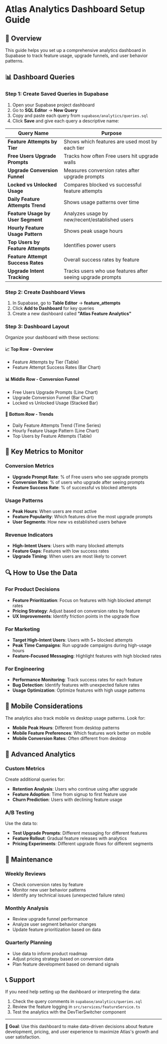 # Atlas Analytics Dashboard Setup Guide

## 🎯 Overview
This guide helps you set up a comprehensive analytics dashboard in Supabase to track feature usage, upgrade funnels, and user behavior patterns.

## 📊 Dashboard Queries

### Step 1: Create Saved Queries in Supabase
1. Open your Supabase project dashboard
2. Go to **SQL Editor** → **New Query**
3. Copy and paste each query from `supabase/analytics/queries.sql`
4. Click **Save** and give each query a descriptive name:

| Query Name | Purpose |
|------------|---------|
| **Feature Attempts by Tier** | Shows which features are used most by each tier |
| **Free Users Upgrade Prompts** | Tracks how often Free users hit upgrade walls |
| **Upgrade Conversion Funnel** | Measures conversion rates after upgrade prompts |
| **Locked vs Unlocked Usage** | Compares blocked vs successful feature attempts |
| **Daily Feature Attempts Trend** | Shows usage patterns over time |
| **Feature Usage by User Segment** | Analyzes usage by new/recent/established users |
| **Hourly Feature Usage Pattern** | Shows peak usage hours |
| **Top Users by Feature Attempts** | Identifies power users |
| **Feature Attempt Success Rates** | Overall success rates by feature |
| **Upgrade Intent Tracking** | Tracks users who use features after seeing upgrade prompts |

### Step 2: Create Dashboard Views
1. In Supabase, go to **Table Editor** → **feature_attempts**
2. Click **Add to Dashboard** for key queries
3. Create a new dashboard called **"Atlas Feature Analytics"**

### Step 3: Dashboard Layout
Organize your dashboard with these sections:

#### 📈 **Top Row - Overview**
- Feature Attempts by Tier (Table)
- Feature Attempt Success Rates (Bar Chart)

#### 📊 **Middle Row - Conversion Funnel**
- Free Users Upgrade Prompts (Line Chart)
- Upgrade Conversion Funnel (Bar Chart)
- Locked vs Unlocked Usage (Stacked Bar)

#### 📅 **Bottom Row - Trends**
- Daily Feature Attempts Trend (Time Series)
- Hourly Feature Usage Pattern (Line Chart)
- Top Users by Feature Attempts (Table)

## 🎯 Key Metrics to Monitor

### **Conversion Metrics**
- **Upgrade Prompt Rate**: % of Free users who see upgrade prompts
- **Conversion Rate**: % of users who upgrade after seeing prompts
- **Feature Success Rate**: % of successful vs blocked attempts

### **Usage Patterns**
- **Peak Hours**: When users are most active
- **Feature Popularity**: Which features drive the most upgrade prompts
- **User Segments**: How new vs established users behave

### **Revenue Indicators**
- **High-Intent Users**: Users with many blocked attempts
- **Feature Gaps**: Features with low success rates
- **Upgrade Timing**: When users are most likely to convert

## 🔍 How to Use the Data

### **For Product Decisions**
- **Feature Prioritization**: Focus on features with high blocked attempt rates
- **Pricing Strategy**: Adjust based on conversion rates by feature
- **UX Improvements**: Identify friction points in the upgrade flow

### **For Marketing**
- **Target High-Intent Users**: Users with 5+ blocked attempts
- **Peak Time Campaigns**: Run upgrade campaigns during high-usage hours
- **Feature-Focused Messaging**: Highlight features with high blocked rates

### **For Engineering**
- **Performance Monitoring**: Track success rates for each feature
- **Bug Detection**: Identify features with unexpected failure rates
- **Usage Optimization**: Optimize features with high usage patterns

## 📱 Mobile Considerations

The analytics also track mobile vs desktop usage patterns. Look for:
- **Mobile Peak Hours**: Different from desktop patterns
- **Mobile Feature Preferences**: Which features work better on mobile
- **Mobile Conversion Rates**: Often different from desktop

## 🚀 Advanced Analytics

### **Custom Metrics**
Create additional queries for:
- **Retention Analysis**: Users who continue using after upgrade
- **Feature Adoption**: Time from signup to first feature use
- **Churn Prediction**: Users with declining feature usage

### **A/B Testing**
Use the data to:
- **Test Upgrade Prompts**: Different messaging for different features
- **Feature Rollout**: Gradual feature releases with analytics
- **Pricing Experiments**: Different upgrade flows for different segments

## 🔧 Maintenance

### **Weekly Reviews**
- Check conversion rates by feature
- Monitor new user behavior patterns
- Identify any technical issues (unexpected failure rates)

### **Monthly Analysis**
- Review upgrade funnel performance
- Analyze user segment behavior changes
- Update feature prioritization based on data

### **Quarterly Planning**
- Use data to inform product roadmap
- Adjust pricing strategy based on conversion data
- Plan feature development based on demand signals

## 📞 Support

If you need help setting up the dashboard or interpreting the data:
1. Check the query comments in `supabase/analytics/queries.sql`
2. Review the feature logging in `src/services/featureService.ts`
3. Test the analytics with the DevTierSwitcher component

---

**🎯 Goal**: Use this dashboard to make data-driven decisions about feature development, pricing, and user experience to maximize Atlas's growth and user satisfaction.
